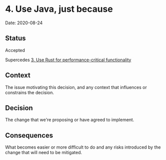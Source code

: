# 4. Use Java, just because

Date: 2020-08-24

## Status

Accepted

Supercedes [3. Use Rust for performance-critical functionality](0003-use-rust-for-performance-critical-functionality.md)

## Context

The issue motivating this decision, and any context that influences or constrains the decision.

## Decision

The change that we're proposing or have agreed to implement.

## Consequences

What becomes easier or more difficult to do and any risks introduced by the change that will need to be mitigated.
